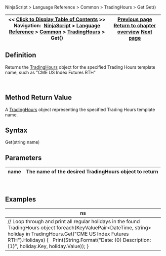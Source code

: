 ﻿
NinjaScript \> Language Reference \> Common \> TradingHours \> Get
Get()

| \<\< [Click to Display Table of Contents](tradinghoursget.md) \>\> **Navigation:**     [NinjaScript](ninjascript.md) \> [Language Reference](language_reference_wip.md) \> [Common](common.md) \> [TradingHours](tradinghours.md) \> Get() | [Previous page](tradinghours.md) [Return to chapter overview](tradinghours.md) [Next page](getprevioustradingdayend.md) |
| --- | --- |

## Definition
Returns the [TradingHours](tradinghours.md) object for the specified Trading Hours template name, such as "CME US Index Futures RTH"  

 
## Method Return Value
A [TradingHours](tradinghours.md) object representing the specified Trading Hours template name.
 
## Syntax
Get(string name)
 
## Parameters
| name | The name of the desired TradingHours object to return |
| --- | --- |

 
## 
## Examples
| ns |
| --- |
| // Loop through and print all regular holidays in the found TradingHours object foreach(KeyValuePair\<DateTime, string\> holiday in TradingHours.Get("CME US Index Futures RTH").Holidays) {    Print(String.Format("Date: {0} Description: {1}", holiday.Key, holiday.Value)); } |

